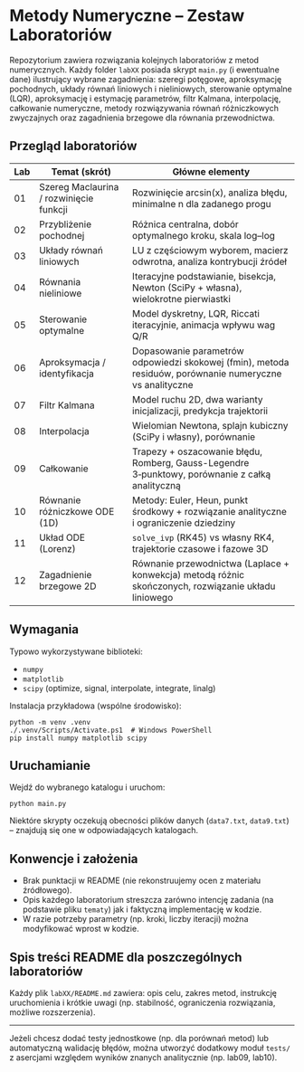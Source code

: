 # Metody Numeryczne – Zestaw Laboratoriów

Repozytorium zawiera rozwiązania kolejnych laboratoriów z metod numerycznych. Każdy folder `labXX` posiada skrypt `main.py` (i ewentualne dane) ilustrujący wybrane zagadnienia: szeregi potęgowe, aproksymację pochodnych, układy równań liniowych i nieliniowych, sterowanie optymalne (LQR), aproksymację i estymację parametrów, filtr Kalmana, interpolację, całkowanie numeryczne, metody rozwiązywania równań różniczkowych zwyczajnych oraz zagadnienia brzegowe dla równania przewodnictwa.

## Przegląd laboratoriów
| Lab | Temat (skrót) | Główne elementy |
|-----|---------------|-----------------|
| 01 | Szereg Maclaurina / rozwinięcie funkcji | Rozwinięcie arcsin(x), analiza błędu, minimalne n dla zadanego progu |
| 02 | Przybliżenie pochodnej | Różnica centralna, dobór optymalnego kroku, skala log–log |
| 03 | Układy równań liniowych | LU z częściowym wyborem, macierz odwrotna, analiza kontrybucji źródeł |
| 04 | Równania nieliniowe | Iteracyjne podstawianie, bisekcja, Newton (SciPy + własna), wielokrotne pierwiastki |
| 05 | Sterowanie optymalne | Model dyskretny, LQR, Riccati iteracyjnie, animacja wpływu wag Q/R |
| 06 | Aproksymacja / identyfikacja | Dopasowanie parametrów odpowiedzi skokowej (fmin), metoda residuów, porównanie numeryczne vs analityczne |
| 07 | Filtr Kalmana | Model ruchu 2D, dwa warianty inicjalizacji, predykcja trajektorii |
| 08 | Interpolacja | Wielomian Newtona, splajn kubiczny (SciPy i własny), porównanie | 
| 09 | Całkowanie | Trapezy + oszacowanie błędu, Romberg, Gauss-Legendre 3‑punktowy, porównanie z całką analityczną |
| 10 | Równanie różniczkowe ODE (1D) | Metody: Euler, Heun, punkt środkowy + rozwiązanie analityczne i ograniczenie dziedziny |
| 11 | Układ ODE (Lorenz) | `solve_ivp` (RK45) vs własny RK4, trajektorie czasowe i fazowe 3D |
| 12 | Zagadnienie brzegowe 2D | Równanie przewodnictwa (Laplace + konwekcja) metodą różnic skończonych, rozwiązanie układu liniowego |

## Wymagania
Typowo wykorzystywane biblioteki:
- `numpy`
- `matplotlib`
- `scipy` (optimize, signal, interpolate, integrate, linalg)

Instalacja przykładowa (wspólne środowisko):
```
python -m venv .venv
./.venv/Scripts/Activate.ps1  # Windows PowerShell
pip install numpy matplotlib scipy
```

## Uruchamianie
Wejdź do wybranego katalogu i uruchom:
```
python main.py
```
Niektóre skrypty oczekują obecności plików danych (`data7.txt`, `data9.txt`) – znajdują się one w odpowiadających katalogach.

## Konwencje i założenia
- Brak punktacji w README (nie rekonstruujemy ocen z materiału źródłowego).
- Opis każdego laboratorium streszcza zarówno intencję zadania (na podstawie pliku `tematy`) jak i faktyczną implementację w kodzie.
- W razie potrzeby parametry (np. kroki, liczby iteracji) można modyfikować wprost w kodzie.

## Spis treści README dla poszczególnych laboratoriów
Każdy plik `labXX/README.md` zawiera: opis celu, zakres metod, instrukcję uruchomienia i krótkie uwagi (np. stabilność, ograniczenia rozwiązania, możliwe rozszerzenia).

---
Jeżeli chcesz dodać testy jednostkowe (np. dla porównań metod) lub automatyczną walidację błędów, można utworzyć dodatkowy moduł `tests/` z asercjami względem wyników znanych analitycznie (np. lab09, lab10).
